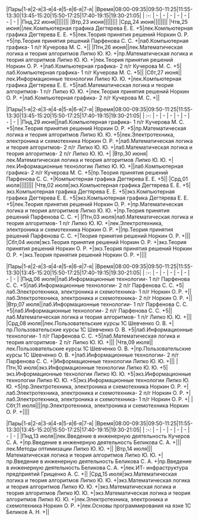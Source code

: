 |Пары|1-я|2-я|3-я|4-я|5-я|6-я|7-я|
|Время|08:00-09:35|09:50-11:25|11:55-13:30|13:45-15:20|15:50-17:25|17:40-19:15|19:30-21:05|
| :-: | - | - | - | - | - | - | - |
|Пнд,22  июня||||||||
|Втр,23  июня||||||||
|Срд,24  июня||||||||
|Чтв,25  июня||лек.Компьютерная графика Дегтярева Е. Е. +5|лек.Компьютерная графика Дегтярева Е. Е. +5|лек.Теория принятия решений Норкин О. Р. +5|пр.Теория принятия решений Парфенова С. С. +|лаб.Компьютерная графика- 1 п/г Кучерова М. С. +||
|Птн,26  июня||лек.Математическая логика и теория алгоритмов Липко Ю. Ю. +|пр.Математическая логика и теория алгоритмов Липко Ю. Ю. +|лек.Теория принятия решений Норкин О. Р. +|лаб.Компьютерная графика- 2 п/г Кучерова М. С. +5|лаб.Компьютерная графика- 1 п/г Кучерова М. С. +5||
|Сбт,27  июня||лек.Информационные технологии Липко Ю. Ю. +|лек.Компьютерная графика Дегтярева Е. Е. +5|лаб.Математическая логика и теория алгоритмов- 1 п/г Липко Ю. Ю. +|лек.Теория принятия решений Норкин О. Р. +|лаб.Компьютерная графика- 2 п/г Кучерова М. С. +||

|Пары|1-я|2-я|3-я|4-я|5-я|6-я|7-я|
|Время|08:00-09:35|09:50-11:25|11:55-13:30|13:45-15:20|15:50-17:25|17:40-19:15|19:30-21:05|
| :-: | - | - | - | - | - | - | - |
|Пнд,29  июня||лаб.Компьютерная графика- 1 п/г Кучерова М. С. +5|лек.Теория принятия решений Норкин О. Р. +5|пр.Математическая логика и теория алгоритмов Липко Ю. Ю. +5|лек.Электротехника, электроника и схемотехника Норкин О. Р. +|лаб.Математическая логика и теория алгоритмов- 2 п/г Липко Ю. Ю. +|лаб.Математическая логика и теория алгоритмов- 2 п/г Липко Ю. Ю. +|
|Втр,30  июня|лек.Математическая логика и теория алгоритмов Липко Ю. Ю. +|лек.Информационные технологии Липко Ю. Ю. +||лаб.Компьютерная графика- 2 п/г Кучерова М. С. +5|пр.Теория принятия решений Парфенова С. С. +|Компьютерная графика Дегтярева Е. Е. +5||
|Срд,01  июля||||||||
|Чтв,02  июля|экз.Компьютерная графика Дегтярева Е. Е. +5|экз.Компьютерная графика Дегтярева Е. Е. +5|экз.Компьютерная графика Дегтярева Е. Е. +5|экз.Компьютерная графика Дегтярева Е. Е. +5|лек.Теория принятия решений Норкин О. Р. +|пр.Математическая логика и теория алгоритмов Липко Ю. Ю. +|пр.Теория принятия решений Парфенова С. С. +|
|Птн,03  июля|лаб.Математическая логика и теория алгоритмов- 1 п/г Липко Ю. Ю. +|лек.Электротехника, электроника и схемотехника Норкин О. Р. +||пр.Теория принятия решений Парфенова С. С. +|Теория принятия решений Норкин О. Р. +|||
|Сбт,04  июля|экз.Теория принятия решений Норкин О. Р. +|экз.Теория принятия решений Норкин О. Р. +|экз.Теория принятия решений Норкин О. Р. +|экз.Теория принятия решений Норкин О. Р. +||||

|Пары|1-я|2-я|3-я|4-я|5-я|6-я|7-я|
|Время|08:00-09:35|09:50-11:25|11:55-13:30|13:45-15:20|15:50-17:25|17:40-19:15|19:30-21:05|
| :-: | - | - | - | - | - | - | - |
|Пнд,06  июля||лаб.Информационные технологии- 1 п/г Парфенова С. С. +5|лаб.Информационные технологии- 2 п/г Парфенова С. С. +5|лаб.Электротехника, электроника и схемотехника- 1 п/г Норкин О. Р. +||лаб.Электротехника, электроника и схемотехника- 2 п/г Норкин О. Р. +||
|Втр,07  июля||лаб.Информационные технологии- 1 п/г Парфенова С. С. +5|лаб.Информационные технологии- 2 п/г Парфенова С. С. +5||лаб.Математическая логика и теория алгоритмов- 1 п/г Липко Ю. Ю. +|||
|Срд,08  июля||лек.Пользовательские курсы 1С Шевченко О. В. +|пр.Пользовательские курсы 1С Шевченко О. В. +5|лаб.Информационные технологии- 1 п/г Парфенова С. С. +5|лаб.Математическая логика и теория алгоритмов- 2 п/г Липко Ю. Ю. +|||
|Чтв,09  июля||лек.Пользовательские курсы 1С Шевченко О. В. +|пр.Пользовательские курсы 1С Шевченко О. В. +|лаб.Информационные технологии- 2 п/г Парфенова С. С. +|Информационные технологии Липко Ю. Ю. +|||
|Птн,10  июля|экз.Информационные технологии Липко Ю. Ю. +5|экз.Информационные технологии Липко Ю. Ю. +5|экз.Информационные технологии Липко Ю. Ю. +5|экз.Информационные технологии Липко Ю. Ю. +5|пр.Электротехника, электроника и схемотехника Норкин О. Р. +|лаб.Электротехника, электроника и схемотехника- 2 п/г Норкин О. Р. +|лаб.Электротехника, электроника и схемотехника- 1 п/г Норкин О. Р. +|
|Сбт,11  июля||||пр.Электротехника, электроника и схемотехника Норкин О. Р. +||||

|Пары|1-я|2-я|3-я|4-я|5-я|6-я|7-я|
|Время|08:00-09:35|09:50-11:25|11:55-13:30|13:45-15:20|15:50-17:25|17:40-19:15|19:30-21:05|
| :-: | - | - | - | - | - | - | - |
|Пнд,13  июля||лек.Введение в инженерную деятельность Кучеров С. А. +|пр.Введение в инженерную деятельность Беликова С. А. +|||лек.Методы оптимизации Липко Ю. Ю. +||
|Втр,14  июля|||Математическая логика и теория алгоритмов Липко Ю. Ю. +|пр.Введение в инженерную деятельность Беликова С. А. +|пр.Введение в инженерную деятельность Беликова С. А. +|лек.ИТ- инфраструктура предприятий Грищенко А. С. +||
|Срд,15  июля|экз.Математическая логика и теория алгоритмов Липко Ю. Ю. +|экз.Математическая логика и теория алгоритмов Липко Ю. Ю. +|экз.Математическая логика и теория алгоритмов Липко Ю. Ю. +|экз.Математическая логика и теория алгоритмов Липко Ю. Ю. +|лек.Электротехника, электроника и схемотехника Норкин О. Р. +|лек.Основы программирования на язке 1С Беликов А. Н. +||

<style type="text/css">
.container-lg {
  max-width:none !important;
}
th,td {width: 12vw !important;}
</style>
